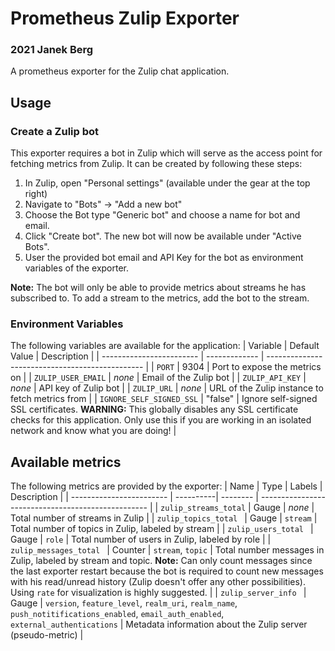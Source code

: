 # Prometheus Zulip Exporter
### 2021 Janek Berg
A prometheus exporter for the Zulip chat application.

## Usage
### Create a Zulip bot
This exporter requires a bot in Zulip which will serve as the access point for fetching metrics from Zulip. It can be created by following these steps:
1. In Zulip, open "Personal settings" (available under the gear at the top right)
2. Navigate to "Bots" -> "Add a new bot"
3. Choose the Bot type "Generic bot" and choose a name for bot and email.
4. Click "Create bot". The new bot will now be available under "Active Bots".
5. User the provided bot email and API Key for the bot as environment variables of the exporter.

**Note:** The bot will only be able to provide metrics about streams he has subscribed to. To add a stream to the metrics, add the bot to the stream.

### Environment Variables
The following variables are available for the application:
| Variable                 | Default Value | Description                                     |
| ------------------------ | ------------- | ----------------------------------------------- |
| `PORT`                   | 9304          | Port to expose the metrics on                   |
| `ZULIP_USER_EMAIL`       | _none_        | Email of the Zulip bot                          |
| `ZULIP_API_KEY`          | _none_        | API key of Zulip bot                            |
| `ZULIP_URL`              | _none_        | URL of the Zulip instance to fetch metrics from |
| `IGNORE_SELF_SIGNED_SSL` | "false"       | Ignore self-signed SSL certificates. **WARNING:** This globally disables any SSL certificate checks for this application. Only use this if you are working in an isolated network and know what you are doing! |


## Available metrics
The following metrics are provided by the exporter:
| Name                     | Type      | Labels   |  Description                                       |
| ------------------------ | ----------| -------- | -------------------------------------------------- |
| `zulip_streams_total`    | Gauge     | _none_   | Total number of streams in Zulip                   |
| `zulip_topics_total `    | Gauge     | `stream` | Total number of topics in Zulip, labeled by stream |
| `zulip_users_total `     | Gauge     | `role`   | Total number of users in Zulip, labeled by role    |
| `zulip_messages_total `  | Counter   | `stream`, `topic`   | Total number messages in Zulip, labeled by stream and topic. **Note:** Can only count messages since the last exporter restart because the bot is required to count new messages with his read/unread history (Zulip doesn't offer any other possibilities). Using `rate` for visualization is highly suggested.  |
| `zulip_server_info `    | Gauge     | `version`, `feature_level`, `realm_uri`, `realm_name`, `push_notitifications_enabled`, `email_auth_enabled`, `external_authentications` | Metadata information about the Zulip server (pseudo-metric) |